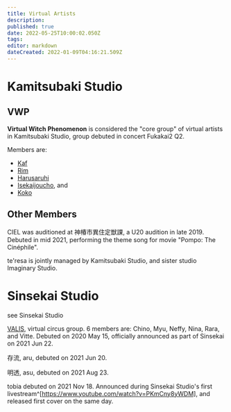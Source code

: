 ```yaml
---
title: Virtual Artists
description: 
published: true
date: 2022-05-25T10:00:02.050Z
tags: 
editor: markdown
dateCreated: 2022-01-09T04:16:21.509Z
---
```


# Kamitsubaki Studio

## VWP

**Virtual Witch Phenomenon** is considered the "core group" of virtual artists in Kamitsubaki Studio, group debuted in concert Fukakai2 Q2.

Members are: 
- [Kaf](/people/virtual/kaf)
- [Rim](/people/virtual/rim)
- [Harusaruhi](/people/virtual/Harusaruhi)
- [Isekaijoucho](/people/virtual/isekaijoucho), and
- [Koko](/people/virtual/koko)

## Other Members

CIEL was auditioned at 神椿市異住定獣課, a U20 audition in late 2019. Debuted in mid 2021, performing the theme song for movie "Pompo: The Cinéphile".

te'resa is jointly managed by Kamitsubaki Studio, and sister studio Imaginary Studio.


# Sinsekai Studio

see Sinsekai Studio

[VALIS](/people/group/valis), virtual circus group. 6 members are: Chino, Myu, Neffy, Nina, Rara, and Vitte. Debuted on 2020 May 15, officially announced as part of Sinsekai on 2021 Jun 22.

存流, aru, debuted on 2021 Jun 20.

明透, asu, debuted on 2021 Aug 23.

tobia debuted on 2021 Nov 18. Announced during Sinsekai Studio's first livestream^[https://www.youtube.com/watch?v=PKmCny8yWDM], and released first cover on the same day.